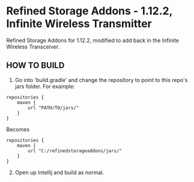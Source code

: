 # Refined Storage Addons - 1.12.2, Infinite Wireless Transmitter

Refined Storage Addons for 1.12.2, modified to add back in the Infinite Wireless Transceiver.

## HOW TO BUILD

1. Go into 'build.gradle' and change the repository to point to this repo's jars folder. For example:

```
repositories {
    maven {
        url "PATH/TO/jars/"
    }
}
```

Becomes

```
repositories {
    maven {
        url "C:/refinedstorageaddons/jars/"
    }
}
```

2. Open up Intellij and build as normal.